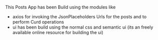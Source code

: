 This Posts App has been Build using the modules like

- axios for invoking the JsonPlaceholders Urls for the posts and to perform Curd operations
- ui has been build using the normal css and semantic ui (its an freely available online resource for building the ui)
